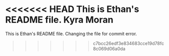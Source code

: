 <<<<<<< HEAD
This is Ethan's README file.
Kyra Moran
=======
This is Ethan's README file. Changing the file for commit error.
>>>>>>> c7bcc26edf3e834683cce19d78fc8c069d06a0da
